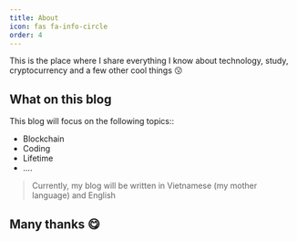 ```yaml
---
title: About
icon: fas fa-info-circle
order: 4
---
```


This is the place where I share everything I know about technology, study, cryptocurrency and a few other cool things 😗 

## What on this blog

This blog will focus on the following topics:: 
  * Blockchain
  * Coding
  * Lifetime
  * ....

> Currently, my blog will be written in Vietnamese (my mother language) and English

## Many thanks 😋
